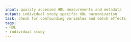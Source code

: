 ```yaml
---
input: quality accessed HDL measurements and metadata
output: individual study specific HDL harmonization
task: check for confounding variables and batch effects
tags:
- HDL
- individual study
---
```

